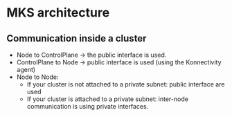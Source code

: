 # MKS architecture

## Communication inside a cluster

- Node to ControlPlane -> the public interface is used.
- ControlPlane to Node -> public interface is used (using the Konnectivity agent)
- Node to Node:
    - If your cluster is not attached to a private subnet: public interface are used
    - If your cluster is attached to a private subnet: inter-node communication is using private interfaces.
